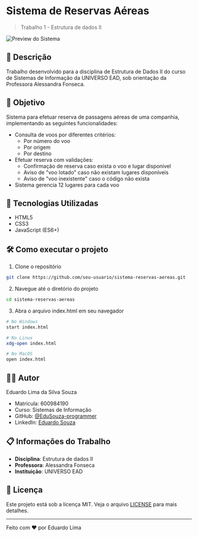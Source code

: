# Sistema de Reservas Aéreas
> Trabalho 1 - Estrutura de dados II

![Preview do Sistema](https://raw.githubusercontent.com/seu-usuario/seu-repo/main/preview.png)

## 📝 Descrição
Trabalho desenvolvido para a disciplina de Estrutura de Dados II do curso de Sistemas de Informação da UNIVERSO EAD, sob orientação da Professora Alessandra Fonseca.

## 🎯 Objetivo
Sistema para efetuar reserva de passagens aéreas de uma companhia, implementando as seguintes funcionalidades:

- Consulta de voos por diferentes critérios:
  - Por número do voo
  - Por origem
  - Por destino
- Efetuar reserva com validações:
  - Confirmação de reserva caso exista o voo e lugar disponível
  - Aviso de "voo lotado" caso não existam lugares disponíveis
  - Aviso de "voo inexistente" caso o código não exista
- Sistema gerencia 12 lugares para cada voo

## 🚀 Tecnologias Utilizadas
- HTML5
- CSS3
- JavaScript (ES6+)

## 🛠️ Como executar o projeto

1. Clone o repositório
```bash
git clone https://github.com/seu-usuario/sistema-reservas-aereas.git
```

2. Navegue até o diretório do projeto
```bash
cd sistema-reservas-aereas
```

3. Abra o arquivo index.html em seu navegador
```bash
# No Windows
start index.html

# No Linux
xdg-open index.html

# No MacOS
open index.html
```

## 👨‍💻 Autor
Eduardo Lima da Silva Souza
- Matrícula: 600984190
- Curso: Sistemas de Informação
- GitHub: [@EduSouza-programmer](https://github.com/EduSouza-programmer)
- LinkedIn: [Eduardo Souza](https://www.linkedin.com/in/eduardosouzaprogrammer/)

## 📋 Informações do Trabalho
- **Disciplina**: Estrutura de dados II
- **Professora**: Alessandra Fonseca
- **Instituição**: UNIVERSO EAD

## 📄 Licença
Este projeto está sob a licença MIT. Veja o arquivo [LICENSE](./LICENSE) para mais detalhes.

---

Feito com ❤️ por Eduardo Lima